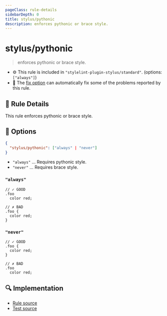 ```yaml
---
pageClass: rule-details
sidebarDepth: 0
title: stylus/pythonic
description: enforces pythonic or brace style.
---
```

# stylus/pythonic

> enforces pythonic or brace style.

- :gear: This rule is included in `"stylelint-plugin-stylus/standard"`. (options: `["always"]`)
- :wrench: The [fix option](https://stylelint.io/user-guide/usage/options#fix) can automatically fix some of the problems reported by this rule.

## :book: Rule Details

This rule enforces pythonic or brace style.

## :wrench: Options

```json
{
  "stylus/pythonic": ["always" | "never"]
}
```

- `"always"` ... Requires pythonic style.
- `"never"` ... Requires brace style.

### `"always"`

```styl
// ✓ GOOD
.foo
  color red;

// ✗ BAD
.foo {
  color red;
}
```

### `"never"`

```styl
// ✓ GOOD
.foo {
  color red;
}

// ✗ BAD
.foo
  color red;
```

## :mag: Implementation

- [Rule source](https://github.com/ota-meshi/stylelint-plugin-stylus/blob/master/lib/rules/pythonic.js)
- [Test source](https://github.com/ota-meshi/stylelint-plugin-stylus/blob/master/tests/lib/rules/pythonic.js)
